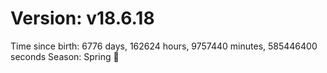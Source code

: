 # Version: v18.6.18
Time since birth: 6776 days, 162624 hours, 9757440 minutes, 585446400 seconds
Season: Spring 🌸
